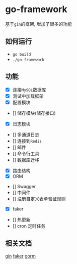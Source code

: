 # go-framework

基于`gin`的框架, 增加了很多的功能

## 如何运行

- `go build`
- `./go-framework`

## 功能

- [x] 连接`MySQL`数据库
- [x] 测试中加载框架
- [x] 配置模块
- [] 储存模块(储存接口)
- [x] 日志模块
- [] 多通道日志
- [] 连接到`Redis`
- [] 邮件
- [] 命令行工具
- [] 数据库迁移
- [x] 路由结构
- [x] ORM
- [] Swagger
- [] 中间件
- [] 注册自定义表单验证规则
- [x] faker
- [] 热更新
- [] cron 定时任务

## 相关文档

[gin](https://github.com/gin-gonic/gin)
[faker](https://github.com/bxcodec/faker)
[gorm](https://gorm.io/zh_CN/docs/)
